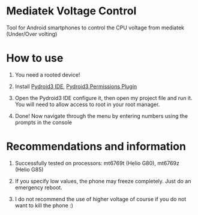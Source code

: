 # Mediatek Voltage Control

Tool for Android smartphones to control the CPU voltage from mediatek (Under/Over volting)

# How to use

1. You need a rooted device!

2. Install [Pydroid3 IDE](https://play.google.com/store/apps/details?id=ru.iiec.pydroid3), [Pydroid3 Permissions Plugin](https://play.google.com/store/apps/details?id=ru.iiec.pydroidpermissionsplugin)

3. Open the Pydroid3 IDE configure it, then open my project file and run it. You will need to allow access to root in your root manager. 

4. Done! Now navigate through the menu by entering numbers using the prompts in the console

# Recommendations and information

1. Successfully tested on processors: mt6769t (Helio G80), mt6769z (Helio G85)

2. If you specify low values, the phone may freeze completely. Just do an emergency reboot.

3. I do not recommend the use of higher voltage of course if you do not want to kill the phone :)

